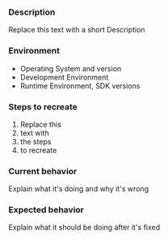 ### Description

Replace this text with a short Description

### Environment

* Operating System and version
* Development Environment
* Runtime Environment, SDK versions

### Steps to recreate

1. Replace this
2. text with 
3. the steps
4. to recreate

### Current behavior

Explain what it's doing and why it's wrong

### Expected behavior

Explain what it should be doing after it's fixed
